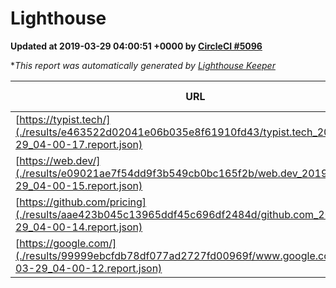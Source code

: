 
# Lighthouse

**Updated at 2019-03-29 04:00:51 +0000 by [CircleCI #5096](https://circleci.com/gh/ItinerisLtd/lighthouse-keeper-example/5096)**

**This report was automatically generated by [Lighthouse Keeper](https://github.com/itinerisltd/lighthouse-keeper)*

| URL | Performance | Accessibility | Best Practices | SEO | PWA | Updated At |
| --- | --- | --- | --- | --- | --- | --- |
| [https://typist.tech/](./results/e463522d02041e06b035e8f61910fd43/typist.tech_2019-03-29_04-00-17.report.json) | 1 |  |  |  |  | 2019-03-29T04:00:17.238Z |
| [https://web.dev/](./results/e09021ae7f54dd9f3b549cb0bc165f2b/web.dev_2019-03-29_04-00-15.report.json) | 0.98 | 0.93 | 1 | 0.96 | 1 | 2019-03-29T04:00:15.095Z |
| [https://github.com/pricing](./results/aae423b045c13965ddf45c696df2484d/github.com_2019-03-29_04-00-14.report.json) | 0.87 | 0.89 | 0.93 | 0.9 | 0.58 | 2019-03-29T04:00:14.711Z |
| [https://google.com/](./results/99999ebcfdb78df077ad2727fd00969f/www.google.com_2019-03-29_04-00-12.report.json) | 0.96 | 0.71 | 0.93 | 0.82 | 0.58 | 2019-03-29T04:00:12.346Z |
